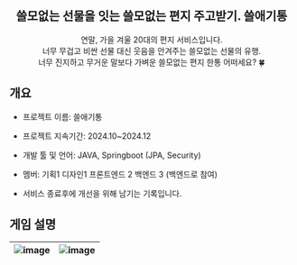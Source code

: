 <div align="center">
<h2>쓸모없는 선물을 잇는 쓸모없는 편지 주고받기. 쓸애기통</h2>
연말, 가을 겨울 20대의 편지 서비스입니다.<br> 
너무 무겁고 비싼 선물 대신 웃음을 안겨주는 쓸모없는 선물의 유행.<br>너무 진지하고 무거운 말보다 가벼운 쓸모없는 편지 한통 어떠세요? 🍀
  
<br>
</div>

## 개요
- 프로젝트 이름: 쓸애기통
- 프로젝트 지속기간: 2024.10~2024.12
- 개발 툴 및 언어: JAVA, Springboot (JPA, Security) 
- 멤버: 기획1 디자인1 프론트엔드 2 백엔드 3 (백엔드로 참여)

- 서비스 종료후에 개선을 위해 남기는 기록입니다.

## 게임 설명
|![image](https://github.com/user-attachments/assets/e705aa69-c255-4a7a-bbc9-8ecf8d4a6c5d)|![image](https://github.com/user-attachments/assets/f6f1fc6d-ca28-4c9a-9405-cb9c179d6974)|
|:---:|:---:|
